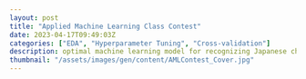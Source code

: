 ```yaml
---
layout: post
title: "Applied Machine Learning Class Contest"
date: 2023-04-17T09:49:03Z
categories: ["EDA", "Hyperparameter Tuning", "Cross-validation"]
description: optimal machine learning model for recognizing Japanese characters.
thumbnail: "/assets/images/gen/content/AMLContest_Cover.jpg"
---
```


